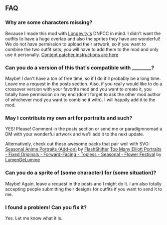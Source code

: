 ## FAQ

### Why are some characters missing?
Because I made this mod with [Longevity's](https://www.nexusmods.com/stardewvalley/mods/649?tab=files) DNPCC in mind. I didn't want the outfits to have a huge overlap and also the sprites they have are wonderful! We do not have permission to upload their artwork, so if you want to combine the two outfit sets, you will have to add them to the mod and only use it personally. [Content patcher instructions are here](https://github.com/Pathoschild/StardewMods/tree/stable/ContentPatcher#readme).

### Can you do a version of this that's compatible with ________?
Maybe! I don't have a ton of free time, so if I do it'll probably be a long time. Leave me a request in the posts section. Also, if you really would like to do a crossover version with your favorite mod and you want to create it, you totally have permission on my end (don't forget to ask the other mod author of whichever mod you want to combine it with). I will happily add it to the mod.

### May I contribute my own art for portraits and such?
YES! Please! Comment in the posts section or send me or paradigmnomad a DM with your wonderful artwork and we'll add it to the next update.

Alternatively, check out these awesome packs that pair well with SVO:
[Seasonal Anime Portraits (Add-on)](https://www.nexusmods.com/stardewvalley/mods/3202) by [FlashShifter](https://www.nexusmods.com/stardewvalley/users/46021252)
[Too Many Elliott Portraits - Fixed Originals - Forward-Facing - Topless - Seasonal - Flower Festival](https://www.nexusmods.com/stardewvalley/mods/3488?tab=description) by [LumenDeLumine](https://www.nexusmods.com/stardewvalley/users/8477362)

### Can you do a sprite of (some character) for (some situation)?
Maybe! Again, leave a request in the posts and I might do it. I am also totally accepting people submitting their designs for outfits if you want to send it to me.

### I found a problem! Can you fix it?
Yes. Let me know what it is.
